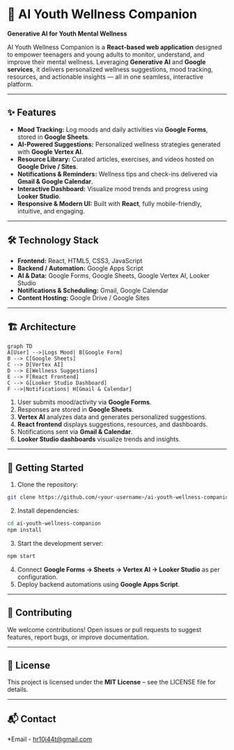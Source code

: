 # 🌱 AI Youth Wellness Companion

**Generative AI for Youth Mental Wellness**  

AI Youth Wellness Companion is a **React-based web application** designed to empower teenagers and young adults to monitor, understand, and improve their mental wellness. Leveraging **Generative AI** and **Google services**, it delivers personalized wellness suggestions, mood tracking, resources, and actionable insights — all in one seamless, interactive platform.  

---

## ✨ Features

- **Mood Tracking:** Log moods and daily activities via **Google Forms**, stored in **Google Sheets**.  
- **AI-Powered Suggestions:** Personalized wellness strategies generated with **Google Vertex AI**.  
- **Resource Library:** Curated articles, exercises, and videos hosted on **Google Drive / Sites**.  
- **Notifications & Reminders:** Wellness tips and check-ins delivered via **Gmail & Google Calendar**.  
- **Interactive Dashboard:** Visualize mood trends and progress using **Looker Studio**.  
- **Responsive & Modern UI:** Built with **React**, fully mobile-friendly, intuitive, and engaging.  

---

## 🛠️ Technology Stack

- **Frontend:** React, HTML5, CSS3, JavaScript  
- **Backend / Automation:** Google Apps Script  
- **AI & Data:** Google Forms, Google Sheets, Google Vertex AI, Looker Studio  
- **Notifications & Scheduling:** Gmail, Google Calendar  
- **Content Hosting:** Google Drive / Google Sites  

---

## 🏗️ Architecture

```mermaid
graph TD
A[User] -->|Logs Mood| B[Google Form]
B --> C[Google Sheets]
C --> D[Vertex AI]
D --> E[Wellness Suggestions]
E --> F[React Frontend]
C --> G[Looker Studio Dashboard]
F -->|Notifications| H[Gmail & Calendar]
````

1. User submits mood/activity via **Google Forms**.
2. Responses are stored in **Google Sheets**.
3. **Vertex AI** analyzes data and generates personalized suggestions.
4. **React frontend** displays suggestions, resources, and dashboards.
5. Notifications sent via **Gmail & Calendar**.
6. **Looker Studio dashboards** visualize trends and insights.

---

## 🚀 Getting Started

1. Clone the repository:

```bash
git clone https://github.com/<your-username>/ai-youth-wellness-companion.git
```

2. Install dependencies:

```bash
cd ai-youth-wellness-companion
npm install
```

3. Start the development server:

```bash
npm start
```

4. Connect **Google Forms → Sheets → Vertex AI → Looker Studio** as per configuration.
5. Deploy backend automations using **Google Apps Script**.

---

## 🤝 Contributing

We welcome contributions! Open issues or pull requests to suggest features, report bugs, or improve documentation.

---

## 📜 License

This project is licensed under the **MIT License** – see the LICENSE file for details.

---

## 📬 Contact
*Email - hr10j44t@gmail.com
